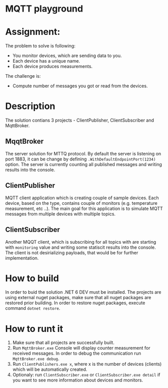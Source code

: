 # MQTT playground
# Assignment:
The problem to solve is following:

- You monitor devices, which are sending data to you.
- Each device has a unique name.
- Each device produces measurements.

 

The challenge is:
- Compute number of messages you got or read from the devices.

# Description
The solution contians 3 projects - ClientPublisher, ClientSubscriber and MqttBroker.
## MqqtBroker
The server solution for MTTQ protocol. By default the server is listening on port 1883, it can be change by defining `.WithDefaultEndpointPort(1234)` option.
The server is currently counting all published messages and writing results into the console.

## ClientPublisher
MQTT client application which is creating couple of sample devices. Each device, based on the type, contains couple of monitors (e.g. temperature measurement, etc ..).
The main goal for this application is to simulate MQTT messages from multiple devices with multiple topics.

## ClientSubscriber
Another MQQT client, which is subscribing for all topics with are starting with `monitoring` value and writing some statiscit results into the console.
The client is not desirializing payloads, that would be for further implementation.

# How to build
In order to buid the solution .NET 6 DEV must be installed. The projects are using external nuget packages, make sure that all nuget packages are restored prior building.
In order to restore nuget packages, execute command `dotnet restore`.

# How to runt it
1. Make sure that all projects are successfully built.
2. Run `MqttBroker.exe` Console will display counter measurement for received messages. In order to debug the communication run `MqttBroker.exe debug`.
3. Run `ClientPublishers.exe x`, where x is the number of devices (clients) which will be automatically created. 
4. Optionaly: run `ClientSubscriber.exe` or `ClientSubscriber.exe detail` if you want to see more information about devices and monitors.
